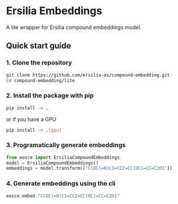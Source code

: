 # Ersilia Embeddings

A lite wrapper for Ersilia compound embeddings model.

## Quick start guide

### 1. Clone the repository

```bash
git clone https://github.com/ersilia-os/compound-embedding.git
cd compound-embedding/lite
```

### 2. Install the package with pip

```bash
pip install -e .
```

or if you have a GPU

```bash
pip install -e .[gpu]
```

### 3. Programatically generate embeddings

```python
from eosce import ErsiliaCompoundEmbeddings
model = ErsiliaCompoundEmbeddings()
embeddings = model.transform(["CCOC(=O)C1=CC2=CC(OC)=CC=C2O1"])
```

### 4. Generate embeddings using the cli

```bash
eosce embed "CCOC(=O)C1=CC2=CC(OC)=CC=C2O1"
```
